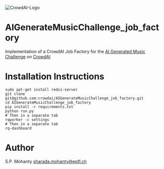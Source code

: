 ![CrowdAI-Logo](https://github.com/crowdAI/crowdai/raw/master/app/assets/images/misc/crowdai-logo-smile.svg?sanitize=true)
# AIGenerateMusicChallenge_job_factory

Implementation of a CrowdAI Job Factory for the [AI Generated Music Challenge](https://www.crowdai.org/challenges/ai-generated-music-challenge) on [CrowdAI](https://www.crowdai.org)

# Installation Instructions
```
sudo apt-get install redis-server
git clone git@github.com:crowdai/AIGenerateMusicChallenge_job_factory.git
cd AIGenerateMusicChallenge_job_factory
pip install -r requirements.txt
python run.py
# Then in a separate tab
rqworker -c settings
# Then in a separate tab
rq-dashboard
```

# Author
S.P. Mohanty <sharada.mohanty@epfl.ch>
